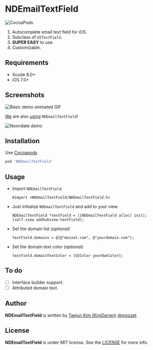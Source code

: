 NDEmailTextField
======================
![CocoaPods](https://cocoapod-badges.herokuapp.com/v/NDEmailTextField/badge.png)

1. Autocomplete email text field for iOS.
1. Subclass of `UITextField`.
1. **SUPER EASY** to use.
1. Customizable.

Requirements
----
- Xcode 8.0+
- iOS 7.0+

Screenshots
----

![Basic demo animated GIF](https://raw.githubusercontent.com/mozzet/NDEmailTextField/master/screenshot/demo.gif)

[We](https://github.com/mozzet) are also [using](https://itunes.apple.com/app/id427242564) `NDEmailTextField`!

![Noondate demo](https://raw.githubusercontent.com/mozzet/NDEmailTextField/master/screenshot/noondate_example.gif)

Installation
-----

Use [Cocoapods](http://cocoapods.org)
```ruby
pod 'NDEmailTextField'
```

Usage
-----

* Import `NDEmailTextField`.

  ```objc
  #import <NDEmailTextField/NDEmailTextField.h>
  ```

* Just initialize `NDEmailTextField` and add to your view.

  ```objc
  NDEmailTextField *textField = [[NDEmailTextField alloc] init];
  [self.view addSubview:textField];
  ```

* Set the domain list _(optional)_

  ```objc
  textField.domains = @[@"mozzet.com", @"yourdomain.com"];
  ```

* Set the domain text color _(optional)_

  ```objc
  textField.domainTextColor = [UIColor yourOwnColor];
  ```

To do
-----

* [ ] Interface builder support.
* [ ] Attributed domain text.

Author
-------

**NDEmailTextField** is written by [Taejun Kim (KimDarren)](https://github.com/KimDarren) [@mozzet](https://github.com/mozzet).

License
-------

**NDEmailTextField** is under MIT license. See the [LICENSE](LICENSE) for more info.